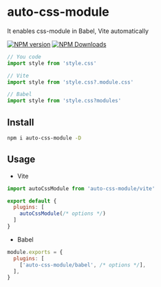 # auto-css-module

It enables css-module in Babel, Vite automatically

[![NPM version](https://img.shields.io/npm/v/auto-css-module.svg)](https://npmjs.org/package/auto-css-module)
[![NPM Downloads](https://img.shields.io/npm/dm/auto-css-module.svg?style=flat)](https://npmjs.org/package/auto-css-module)

```js
// You code
import style from 'style.css'

// Vite
import style from 'style.css?.module.css'

// Babel
import style from 'style.css?modules'
```

## Install

```bash
npm i auto-css-module -D
```

## Usage

- Vite

```js
import autoCssModule from 'auto-css-module/vite'

export default {
  plugins: [
    autoCssModule(/* options */)
  ]
}
```

- Babel

```js
module.exports = {
  plugins: [
    ['auto-css-module/babel', /* options */],
  ],
}
```
